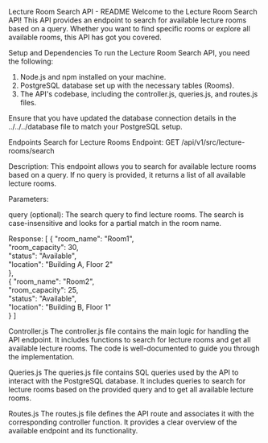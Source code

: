 Lecture Room Search API - README
Welcome to the Lecture Room Search API! This API provides an endpoint to search for available lecture rooms based on a query. Whether you want to find specific rooms or explore all available rooms, this API has got you covered.

Setup and Dependencies
To run the Lecture Room Search API, you need the following:

1. Node.js and npm installed on your machine.
2. PostgreSQL database set up with the necessary tables (Rooms).
3. The API's codebase, including the controller.js, queries.js, and routes.js files.

Ensure that you have updated the database connection details in the ../../../database file to match your PostgreSQL setup.

Endpoints
Search for Lecture Rooms
Endpoint: GET /api/v1/src/lecture-rooms/search

Description: This endpoint allows you to search for available lecture rooms based on a query. If no query is provided, it returns a list of all available lecture rooms.

Parameters:

query (optional): The search query to find lecture rooms. The search is case-insensitive and looks for a partial match in the room name.

Response:
[  {    "room_name": "Room1",    
        "room_capacity": 30,    
        "status": "Available",    
        "location": "Building A, Floor 2"  
    },  
    {   "room_name": "Room2",    
        "room_capacity": 25,    
        "status": "Available",    
        "location": "Building B, Floor 1"  
    }
]

Controller.js
The controller.js file contains the main logic for handling the API endpoint. It includes functions to search for lecture rooms and get all available lecture rooms. The code is well-documented to guide you through the implementation.

Queries.js
The queries.js file contains SQL queries used by the API to interact with the PostgreSQL database. It includes queries to search for lecture rooms based on the provided query and to get all available lecture rooms.

Routes.js
The routes.js file defines the API route and associates it with the corresponding controller function. It provides a clear overview of the available endpoint and its functionality.
